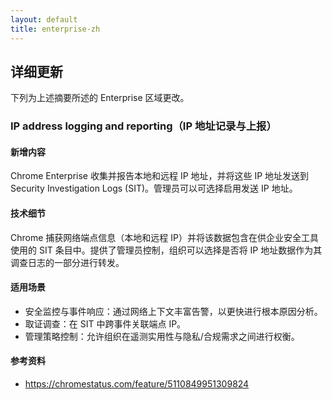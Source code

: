 ```yaml
---
layout: default
title: enterprise-zh
---
```


## 详细更新

下列为上述摘要所述的 Enterprise 区域更改。

### IP address logging and reporting（IP 地址记录与上报）

#### 新增内容
Chrome Enterprise 收集并报告本地和远程 IP 地址，并将这些 IP 地址发送到 Security Investigation Logs (SIT)。管理员可以可选择启用发送 IP 地址。

#### 技术细节
Chrome 捕获网络端点信息（本地和远程 IP）并将该数据包含在供企业安全工具使用的 SIT 条目中。提供了管理员控制，组织可以选择是否将 IP 地址数据作为其调查日志的一部分进行转发。

#### 适用场景
- 安全监控与事件响应：通过网络上下文丰富告警，以更快进行根本原因分析。
- 取证调查：在 SIT 中跨事件关联端点 IP。
- 管理策略控制：允许组织在遥测实用性与隐私/合规需求之间进行权衡。

#### 参考资料
- https://chromestatus.com/feature/5110849951309824
